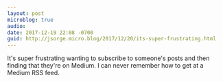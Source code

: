 ```yaml
---
layout: post
microblog: true
audio: 
date: 2017-12-19 22:08 -0700
guid: http://jsorge.micro.blog/2017/12/20/its-super-frustrating.html
---
```

It's super frustrating wanting to subscribe to someone's posts and then finding that they're on Medium. I can never remember how to get at a Medium RSS feed.
